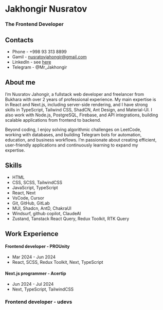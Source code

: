 # Jakhongir Nusratov

### The Frontend Developer

## Contacts

- Phone - +998 93 313 8899
- Gamil - nusratovjahongir@gmail.com
- LinkedIn - see [here](www.linkedin.com/in/jahongir-nusratov)
- Telegram - @Mr_Jakhongir

## About me

I’m Nusratov Jahongir, a fullstack web developer and freelancer from Bukhara with over 2 years of professional experience. My main expertise is in React and Next.js, including server-side rendering, and I have strong skills in TypeScript, Tailwind CSS, ShadCN, Ant Design, and Material-UI. I also work with Node.js, PostgreSQL, Firebase, and API integrations, building scalable applications from frontend to backend.

Beyond coding, I enjoy solving algorithmic challenges on LeetCode, working with databases, and building Telegram bots for automation, education, and business workflows. I’m passionate about creating efficient, user-friendly applications and continuously learning to expand my expertise.

## Skills

- HTML
- CSS, SCSS, TailwindCSS
- JavaScript, TypeScript
- React, Next
- VsCode, Cursor
- Git, GitHub, GitLab
- MUI, Shadcn, AntD, ChakraUI
- Windsurf, github copilot, ClaudeAI
- Zustand, Tanstack React Query, Redux Toolkit, RTK Query

## Work Experience

#### Frontend developer - PROUnity

- Mar 2024 - Jun 2024
- React, SCSS, Redux Toolkit, Next, TypeScript

#### Next.js programmer - Acertip

- Jun 2024 - Jul 2024
- Next, TypeScript, TailwindCSS

### Frontend developer - udevs
